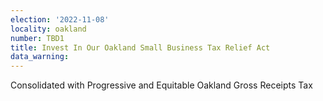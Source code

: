 ```yaml
---
election: '2022-11-08'
locality: oakland
number: TBD1
title: Invest In Our Oakland Small Business Tax Relief Act
data_warning: 
---
```

Consolidated with Progressive and Equitable Oakland Gross Receipts Tax
